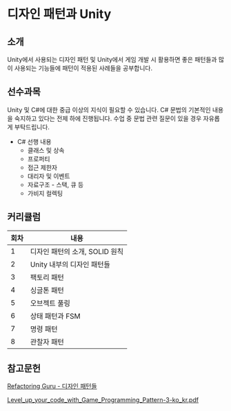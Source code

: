 # 디자인 패턴과 Unity

## 소개

Unity에서 사용되는 디자인 패턴 및 Unity에서 게임 개발 시 활용하면 좋은 패턴들과 많이 사용되는 기능들에 패턴이 적용된 사례들을 공부합니다.

## 선수과목

Unity 및 C#에 대한 중급 이상의 지식이 필요할 수 있습니다.
C# 문법의 기본적인 내용을 숙지하고 있다는 전제 하에 진행됩니다.
수업 중 문법 관련 질문이 있을 경우 자유롭게 부탁드립니다.

- C# 선행 내용
    - 클래스 및 상속
    - 프로퍼티
    - 접근 제한자
    - 대리자 및 이벤트
    - 자료구조 - 스택, 큐 등
    - 가비지 컬렉팅

## 커리큘럼

| 회차 | 내용 |
| --- | --- |
| 1 | 디자인 패턴의 소개, SOLID 원칙 |
| 2 | Unity 내부의 디자인 패턴들 |
| 3 | 팩토리 패턴 |
| 4 | 싱글톤 패턴 |
| 5 | 오브젝트 풀링 |
| 6 | 상태 패턴과 FSM |
| 7 | 명령 패턴 |
| 8 | 관찰자 패턴 |

## 참고문헌

[Refactoring Guru - 디자인 패턴들](https://refactoring.guru/ko/design-patterns)

[Level_up_your_code_with_Game_Programming_Pattern-3-ko_kr.pdf](https://prod-files-secure.s3.us-west-2.amazonaws.com/fd6b1786-b871-4b10-a1b8-a7ded10c9eb0/3e048ebb-2539-48ee-b474-206592496c4a/Level_up_your_code_with_Game_Programming_Pattern-3-ko_kr.pdf)
